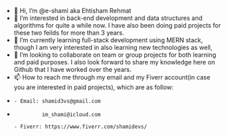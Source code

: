 - 👋 Hi, I’m @e-shami aka Ehtisham Rehmat
- 👀 I’m interested in back-end development and data structures and algorithms for quite a while now. I have also been doing paid projects for these two feilds for more than 3 years.
- 🌱 I’m currently learning full-stack development using MERN stack, though I am very interested in also learning new technologies as well,
- 💞️ I’m looking to collaborate on team or group projects for both learning and paid purposes. I also look forward to share my knowledge here on Github that I have worked over the years.
- 📫 How to reach me through my email and my Fiverr account(in case you are interested in paid projects), which are as follow:
-     - Email: shamid3vs@gmail.com
-              im_shami@icloud.com

      - Fiverr: https://www.fiverr.com/shamidevs/

<!---
e-shami/e-shami is a ✨ special ✨ repository because its `README.md` (this file) appears on your GitHub profile.
You can click the Preview link to take a look at your changes.
--->
